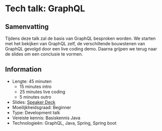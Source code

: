 # Tech talk: GraphQL

## Samenvatting

Tijdens deze talk zal de basis van GraphQL besproken worden. We starten met het bekijken van GraphQL zelf, de verschillende bouwstenen van GraphQL gevolgd door een live coding demo. Daarna grijpen we terug naar de slides om een conclusie te vormen.

## Information

- Lengte: 45 minuten
    - 15 minutes intro
    - 25 minutes live coding
    - 5 minutes outro
- Slides: [Speaker Deck](https://speakerdeck.com/g00glen00b/graphql)
- Moeilijkheidsgraad: Beginner
- Type: Development talk
- Vereiste kennis: Basiskennis Java
- Technologieën: GraphQL, Java, Spring, Spring boot 
